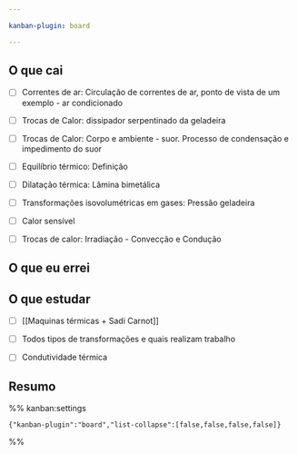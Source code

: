 ```yaml
---

kanban-plugin: board

---
```


## O que cai

- [ ] Correntes de ar: Circulação de correntes de ar, ponto de vista de um exemplo - ar condicionado
- [ ] Trocas de Calor: dissipador serpentinado da geladeira
- [ ] Trocas de Calor: Corpo e ambiente - suor. Processo de condensação e impedimento do suor
- [ ] Equilíbrio térmico: Definição
- [ ] Dilatação térmica: Lâmina bimetálica
- [ ] Transformações isovolumétricas em gases: Pressão geladeira
- [ ] Calor sensível
- [ ] Trocas de calor: Irradiação - Convecção e Condução


## O que eu errei



## O que estudar

- [ ] [[Maquinas térmicas + Sadi Carnot]]
- [ ] Todos tipos de transformações e quais realizam trabalho
- [ ] Condutividade térmica


## Resumo





%% kanban:settings
```
{"kanban-plugin":"board","list-collapse":[false,false,false,false]}
```
%%